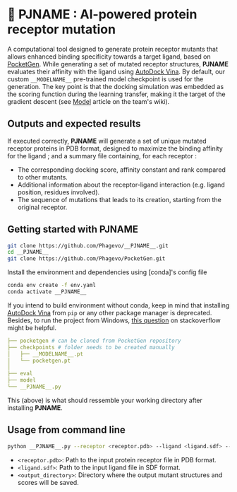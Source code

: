# 🚀 __PJNAME__ : AI-powered protein receptor mutation

A computational tool designed to generate protein receptor mutants that allows enhanced binding specificity towards a target ligand, based on [PocketGen]. While generating a set of mutated receptor structures, __PJNAME__ evaluates their affinity with the ligand using [AutoDock Vina]. By default, our custom `__MODELNAME__` pre-trained model checkpoint is used for the generation. The key point is that the docking simulation was embedded as the scoring function during the learning transfer, making it the target of the gradient descent (see [Model](https://2024.igem.wiki/evry-paris-saclay/model) article on the team's wiki).

## Outputs and expected results

If executed correctly, __PJNAME__ will generate a set of unique mutated receptor proteins in PDB format, designed to maximize the binding affinity for the ligand ; and a summary file containing, for each receptor :
   - The corresponding docking score, affinity constant and rank compared to other mutants.
   - Additional information about the receptor-ligand interaction (e.g. ligand position, residues involved).
   - The sequence of mutations that leads to its creation, starting from the original receptor.

## Getting started with __PJNAME__

```bash
git clone https://github.com/Phagevo/__PJNAME__.git
cd __PJNAME__
git clone https://github.com/Phagevo/PocketGen.git
```
Install the environment and dependencies using [conda]'s config file
```bash
conda env create -f env.yaml
conda activate __PJNAME__
```
If you intend to build environment without conda, keep in mind that installing [AutoDock Vina] from `pip` or any other package manager is deprecated. Besides, to run the project from Windows, [this question](https://stackoverflow.com/questions/71865073/unable-to-install-autodock-vina-potentially-due-to-boost) on stackoverflow might be helpful.
```yaml
├── pocketgen # can be cloned from PocketGen repository
├── checkpoints # folder needs to be created manually
│   ├── __MODELNAME__.pt
│   └── pocketgen.pt 
│
├── eval
├── model
└── __PJNAME__.py
```
This (above) is what should ressemble your working directory after installing __PJNAME__.

## Usage from command line
```bash
python __PJNAME__.py --receptor <receptor.pdb> --ligand <ligand.sdf> --output <output_directory>
```
- `<receptor.pdb>`: Path to the input protein receptor file in PDB format.
- `<ligand.sdf>`: Path to the input ligand file in SDF format.
- `<output_directory>`: Directory where the output mutant structures and scores will be saved.

[AutoDock Vina]: https://github.com/ccsb-scripps/AutoDock-Vina
[PocketGen]: https://github.com/zaixizhang/PocketGen